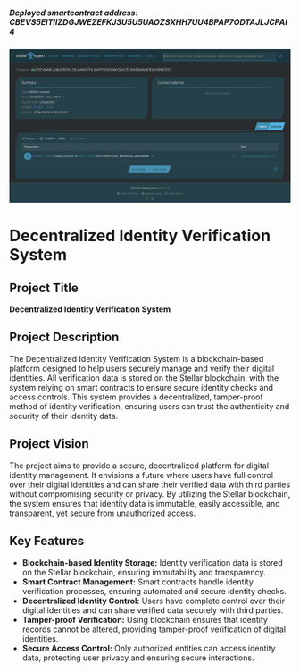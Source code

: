 ##### Deployed smartcontract address: CBEVS5EITIIZDGJWEZEFKJ3U5U5UAOZSXHH7UU4BPAP7ODTAJLJCPAI4

![image.png](image.png)

# Decentralized Identity Verification System

## Project Title
**Decentralized Identity Verification System**

## Project Description
The Decentralized Identity Verification System is a blockchain-based platform designed to help users securely manage and verify their digital identities. All verification data is stored on the Stellar blockchain, with the system relying on smart contracts to ensure secure identity checks and access controls. This system provides a decentralized, tamper-proof method of identity verification, ensuring users can trust the authenticity and security of their identity data.

## Project Vision
The project aims to provide a secure, decentralized platform for digital identity management. It envisions a future where users have full control over their digital identities and can share their verified data with third parties without compromising security or privacy. By utilizing the Stellar blockchain, the system ensures that identity data is immutable, easily accessible, and transparent, yet secure from unauthorized access.

## Key Features
- **Blockchain-based Identity Storage:** Identity verification data is stored on the Stellar blockchain, ensuring immutability and transparency.
- **Smart Contract Management:** Smart contracts handle identity verification processes, ensuring automated and secure identity checks.
- **Decentralized Identity Control:** Users have complete control over their digital identities and can share verified data securely with third parties.
- **Tamper-proof Verification:** Using blockchain ensures that identity records cannot be altered, providing tamper-proof verification of digital identities.
- **Secure Access Control:** Only authorized entities can access identity data, protecting user privacy and ensuring secure interactions.
